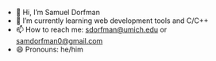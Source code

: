 - 👋 Hi, I’m Samuel Dorfman
- 🌱 I’m currently learning web development tools and C/C++
- 📫 How to reach me: sdorfman@umich.edu or samdorfman0@gmail.com
- 😄 Pronouns: he/him

<!---
sdorfman14/sdorfman14 is a ✨ special ✨ repository because its `README.md` (this file) appears on your GitHub profile.
You can click the Preview link to take a look at your changes.
--->
